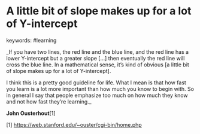 A little bit of slope makes up for a lot of Y-intercept
======
keywords: #learning

_If you have two lines, the red line and the blue line, and the red line has a lower Y-intercept but a greater slope […] then eventually the red line will cross the blue line. In a mathematical sense, it’s kind of obvious [a little bit of slope makes up for a lot of Y-intercept].

I think this is a pretty good guideline for life. What I mean is that how fast you learn is a lot more important than how much you know to begin with. So in general I say that people emphasize too much on how much they know and not how fast they’re learning._

**John Ousterhout**[1]

[1] https://web.stanford.edu/~ouster/cgi-bin/home.php
